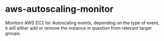 # aws-autoscaling-monitor
Monitors AWS EC2 for Autoscaling events, depending on the type of event, it will either add or remove the instance in question from relevant target groups.
